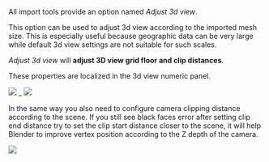 All import tools provide an option named *Adjust 3d view*.

This option can be used to adjust 3d view according to the imported mesh size. This is especially useful because geographic data can be very large while default 3d view settings are not suitable for such scales.
	
*Adjust 3d view* will **adjust 3D view grid floor and clip distances**.

These properties are localized in the 3d view numeric panel.

![](https://raw.githubusercontent.com/wiki/domlysz/blenderGIS/images/3dView_clip_dist.jpg)
_
![](https://raw.githubusercontent.com/wiki/domlysz/blenderGIS/images/3dView_grid_floor.jpg)

In the same way you also need to configure camera clipping distance according to the scene. If you still see black faces error after setting clip end distance try to set the clip start distance closer to the scene, it will help Blender to improve vertex position according to the Z depth of the camera.

![](https://raw.githubusercontent.com/wiki/domlysz/blenderGIS/images/camera_clip_dist.jpg)